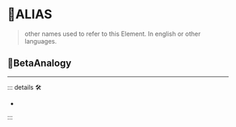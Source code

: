 # 🔷<beta>ALIAS</beta>

> other names used to refer to this Element. In english or other languages.

## 🔷<beta>BetaAnalogy</beta>

---

<!-- =================================================== -->
<!-- =================================================== -->
<!-- =================================================== -->
<!-- =================================================== -->
<!-- =================================================== -->
::: details 🛠

-

:::
